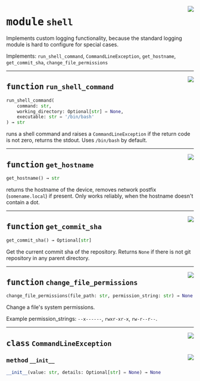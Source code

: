 <!-- markdownlint-disable -->

<a href="https://github.com/tum-esm/utils/tree/main/tum_esm_utils/shell.py#L0"><img align="right" style="float:right;" src="https://img.shields.io/badge/-source-cccccc?style=flat-square"></a>

# <kbd>module</kbd> `shell`
Implements custom logging functionality, because the standard logging module is hard to configure for special cases. 

Implements: `run_shell_command`, `CommandLineException`, `get_hostname`, `get_commit_sha`, `change_file_permissions` 


---

<a href="https://github.com/tum-esm/utils/tree/main/tum_esm_utils/shell.py#L24"><img align="right" style="float:right;" src="https://img.shields.io/badge/-source-cccccc?style=flat-square"></a>

## <kbd>function</kbd> `run_shell_command`

```python
run_shell_command(
    command: str,
    working_directory: Optional[str] = None,
    executable: str = '/bin/bash'
) → str
```

runs a shell command and raises a `CommandLineException` if the return code is not zero, returns the stdout. Uses `/bin/bash` by default. 


---

<a href="https://github.com/tum-esm/utils/tree/main/tum_esm_utils/shell.py#L54"><img align="right" style="float:right;" src="https://img.shields.io/badge/-source-cccccc?style=flat-square"></a>

## <kbd>function</kbd> `get_hostname`

```python
get_hostname() → str
```

returns the hostname of the device, removes network postfix (`somename.local`) if present. Only works reliably, when the hostname doesn't contain a dot. 


---

<a href="https://github.com/tum-esm/utils/tree/main/tum_esm_utils/shell.py#L63"><img align="right" style="float:right;" src="https://img.shields.io/badge/-source-cccccc?style=flat-square"></a>

## <kbd>function</kbd> `get_commit_sha`

```python
get_commit_sha() → Optional[str]
```

Get the current commit sha of the repository. Returns `None` if there is not git repository in any parent directory. 


---

<a href="https://github.com/tum-esm/utils/tree/main/tum_esm_utils/shell.py#L83"><img align="right" style="float:right;" src="https://img.shields.io/badge/-source-cccccc?style=flat-square"></a>

## <kbd>function</kbd> `change_file_permissions`

```python
change_file_permissions(file_path: str, permission_string: str) → None
```

Change a file's system permissions. 

Example permission_strings: `--x------`, `rwxr-xr-x`, `rw-r--r--`. 


---

<a href="https://github.com/tum-esm/utils/tree/main/tum_esm_utils/shell.py#L14"><img align="right" style="float:right;" src="https://img.shields.io/badge/-source-cccccc?style=flat-square"></a>

## <kbd>class</kbd> `CommandLineException`




<a href="https://github.com/tum-esm/utils/tree/main/tum_esm_utils/shell.py#L15"><img align="right" style="float:right;" src="https://img.shields.io/badge/-source-cccccc?style=flat-square"></a>

### <kbd>method</kbd> `__init__`

```python
__init__(value: str, details: Optional[str] = None) → None
```









